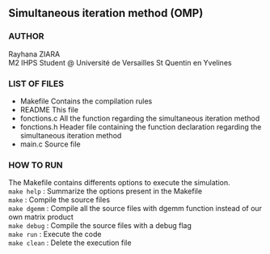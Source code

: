 ## Simultaneous iteration method (OMP)

### AUTHOR

Rayhana ZIARA       <br/>
M2 IHPS Student @ Université de Versailles St Quentin en Yvelines 

### LIST OF FILES

- Makefile        Contains the compilation rules
- README          This file
- fonctions.c     All the function regarding the simultaneous iteration method
- fonctions.h     Header file containing the function declaration regarding the simultaneous iteration method
- main.c          Source file

### HOW TO RUN 

The Makefile contains differents options to execute the simulation.<br/>
`make help`      : Summarize the options present in the Makefile<br/>
`make`           : Compile the source files<br/>
`make dgemm`     : Compile all the source files with dgemm function instead of our own matrix product<br/>
`make debug`     : Compile the source files with a debug flag<br/>
`make run`       : Execute the code<br/>
`make clean`     : Delete the execution file<br/>
